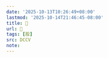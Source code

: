 ```yaml
---
date: '2025-10-13T10:26:49+08:00'
lastmod: '2025-10-14T21:46:45-08:00'
title: 􁔪
url: 􁔪
tags: [股]
src: DCCV
note:
---
```

